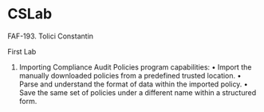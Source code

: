 # CSLab
FAF-193. Tolici Constantin

First Lab
1) Importing Compliance Audit Policies
program capabilities:
• Import the manually downloaded policies from a predefined trusted location.
• Parse and understand the format of data within the imported policy.
• Save the same set of policies under a different name within a structured form.
